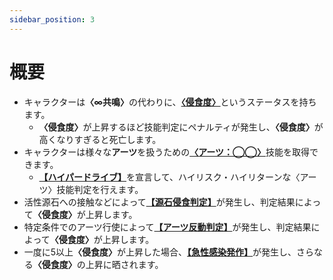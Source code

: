 ```yaml
---
sidebar_position: 3
---
```


# 概要

- キャラクターは<b>〈∞共鳴〉</b>の代わりに、<u>**〈侵食度〉**</u>というステータスを持ちます。
  - <b>〈侵食度〉</b>が上昇するほど技能判定にペナルティが発生し、<b>〈侵食度〉</b>が高くなりすぎると死亡します。
- キャラクターは様々な<b>アーツ</b>を扱うための<u>**〈アーツ：◯◯〉**</u>技能を取得できます。
  - <u>**【ハイパードライブ】**</u>を宣言して、ハイリスク・ハイリターンな〈アーツ〉技能判定を行えます。
- 活性源石への接触などによって<u>**【源石侵食判定】**</u>が発生し、判定結果によって<b>〈侵食度〉</b>が上昇します。
- 特定条件でのアーツ行使によって<u>**【アーツ反動判定】**</u>が発生し、判定結果によって<b>〈侵食度〉</b>が上昇します。
- 一度に5以上<b>〈侵食度〉</b>が上昇した場合、<u>**【急性感染発作】**</u>が発生し、さらなる<b>〈侵食度〉</b>の上昇に晒されます。
